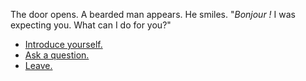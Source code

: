 The door opens. A bearded man appears. He smiles. "_Bonjour !_ I was expecting you. What can I do for you?"

- [Introduce yourself.](introduce.md)
- [Ask a question.](question.md)
- [Leave.](leave.md)
